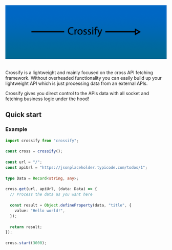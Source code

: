 <div align="center">
<img src="https://github.com/destimon/crossify/blob/main/crossify.png?raw=true" width="auto" height="auto"/>
</div>

<br />

Crossify is a lightweight and mainly focused on the cross API fetching framework.
Without overheaded functionality you can easily build up your lightweight API
which is just processing data from an external APIs.

Crossify gives you direct control to the APIs data with all socket and fetching business
logic under the hood!

## Quick start

### Example

```typescript
import crossify from "crossify";

const cross = crossify();

const url = "/";
const apiUrl = "https://jsonplaceholder.typicode.com/todos/1";

type Data = Record<string, any>;

cross.get(url, apiUrl, (data: Data) => {
  // Process the data as you want here
  
  const result = Object.defineProperty(data, "title", {
    value: "Hello world!",
  });

  return result;
});

cross.start(3000);
```
